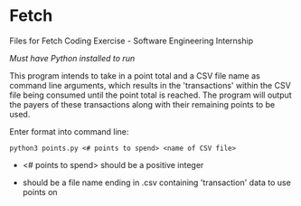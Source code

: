 # Fetch
Files for Fetch Coding Exercise - Software Engineering Internship

*Must have Python installed to run*

This program intends to take in a point total and a CSV file name as command line arguments, 
which results in the 'transactions' within the CSV file being consumed until the point total is
reached. The program will output the payers of these transactions along with their remaining 
points to be used.

Enter format into command line:

    python3 points.py <# points to spend> <name of CSV file>

- <# points to spend> should be a positive integer

- <name of CSV file> should be a file name ending in .csv containing 'transaction' data to use points on
